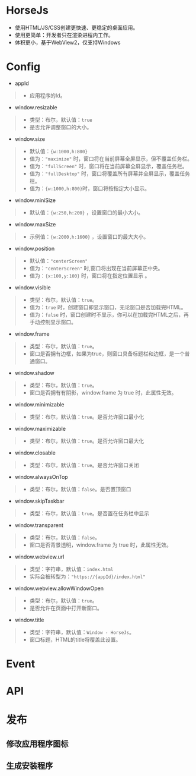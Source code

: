 # HorseJs

- 使用HTML/JS/CSS创建更快速、更稳定的桌面应用。
- 使用更简单：开发者只在渲染进程内工作。
- 体积更小，基于WebView2，仅支持Windows

# Config

- appId
> - 应用程序的Id。
- window.resizable
> - 类型：布尔，默认值：`true`
> - 是否允许调整窗口的大小。
 - window.size
> - 默认值：`{w:1000,h:800}`
> - 值为：`"maximize"` 时，窗口将在当前屏幕全屏显示，但不覆盖任务栏。
> - 值为：`"fullScreen"` 时，窗口将在当前屏幕全屏显示，覆盖任务栏。
> - 值为：`"fullDesktop"` 时，窗口将覆盖所有屏幕并全屏显示，覆盖任务栏。
> - 值为：`{w:1000,h:800}`时，窗口将按指定大小显示。
 - window.miniSize
> - 默认值：`{w:250,h:200}` ，设置窗口的最小大小。
 - window.maxSize
> - 示例值：`{w:2000,h:1600}` ，设置窗口的最大大小。
 - window.position
> - 默认值：`"centerScreen"`
> - 值为：`"centerScreen"` 时,窗口将出现在当前屏幕正中央。
> - 值为：`{x:100,y:100}` 时，窗口将在指定位置显示 。
 - window.visible
> - 类型：布尔，默认值：`true`。
> - 值为：`true` 时，创建窗口即显示窗口，无论窗口是否加载完HTML。
> - 值为：`false` 时，窗口创建时不显示，你可以在加载完HTML之后，再手动控制显示窗口。
 - window.frame
> - 类型：布尔，默认值：`true`。
> - 窗口是否拥有边框，如果为true，则窗口具备标题栏和边框，是一个普通窗口。
 - window.shadow
> - 类型：布尔，默认值：`true`。
> - 窗口是否拥有有阴影，window.frame 为 true 时，此属性无效。
 - window.minimizable
> - 类型：布尔，默认值：`true`。是否允许窗口最小化
 - window.maximizable 
> - 类型：布尔，默认值：`true`。是否允许窗口最大化
 - window.closable
> - 类型：布尔，默认值：`true`。是否允许窗口关闭
 - window.alwaysOnTop
> - 类型：布尔，默认值：`false`。是否置顶窗口
 - window.skipTaskbar
> - 类型：布尔，默认值：`true`。是否置在任务栏中显示
 - window.transparent 
> - 类型：布尔，默认值：`false`。
> - 窗口是否背景透明，window.frame 为 true 时，此属性无效。
- window.webview.url
> - 类型：字符串，默认值：`index.html`
> - 实际会被转型为：`"https://{appId}/index.html"`
 - window.webview.allowWindowOpen
> - 类型：布尔，默认值：`true`。
> - 是否允许在页面中打开新窗口。
 - window.title
> - 类型：字符串，默认值：`Window - HorseJs`。
> - 窗口标题，HTML的title将覆盖此设置。


# Event
# API
# 发布
## 修改应用程序图标
## 生成安装程序
